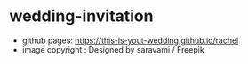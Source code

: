 # wedding-invitation

- github pages: https://this-is-yout-wedding.github.io/rachel
- image copyright : Designed by saravami / Freepik
